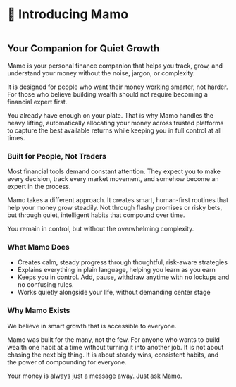 # 👋 Introducing Mamo

<figure><img src=".gitbook/assets/Twitter post - 1.png" alt=""><figcaption></figcaption></figure>

## Your Companion for Quiet Growth

Mamo is your personal finance companion that helps you track, grow, and understand your money without the noise, jargon, or complexity.

It is designed for people who want their money working smarter, not harder. For those who believe building wealth should not require becoming a financial expert first.

You already have enough on your plate. That is why Mamo handles the heavy lifting, automatically allocating your money across trusted platforms to capture the best available returns while keeping you in full control at all times.

### Built for People, Not Traders

Most financial tools demand constant attention. They expect you to make every decision, track every market movement, and somehow become an expert in the process.

Mamo takes a different approach. It creates smart, human-first routines that help your money grow steadily. Not through flashy promises or risky bets, but through quiet, intelligent habits that compound over time.

You remain in control, but without the overwhelming complexity.

### What Mamo Does

* Creates calm, steady progress through thoughtful, risk-aware strategies
* Explains everything in plain language, helping you learn as you earn
* Keeps you in control. Add, pause, withdraw anytime with no lockups and no confusing rules.
* Works quietly alongside your life, without demanding center stage

### Why Mamo Exists

We believe in smart growth that is accessible to everyone.

Mamo was built for the many, not the few. For anyone who wants to build wealth one habit at a time without turning it into another job. It is not about chasing the next big thing. It is about steady wins, consistent habits, and the power of compounding for everyone.

Your money is always just a message away. Just ask Mamo.
